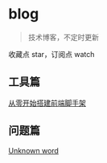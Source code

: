 # blog
>技术博客，不定时更新

收藏点 star，订阅点 watch

## 工具篇
[从零开始搭建前端脚手架](https://github.com/iq9891/blog/issues/2)

## 问题篇
[Unknown word](https://github.com/iq9891/blog/issues/3)
